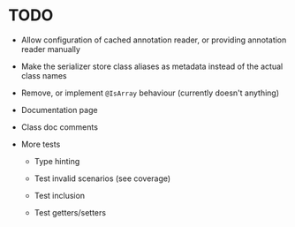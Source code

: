 # TODO

- Allow configuration of cached annotation reader, or providing annotation reader manually

- Make the serializer store class aliases as metadata instead of the actual class names

- Remove, or implement `@IsArray` behaviour (currently doesn't anything)

- Documentation page

- Class doc comments

- More tests

	- Type hinting

	- Test invalid scenarios (see coverage)

	- Test inclusion

	- Test getters/setters
